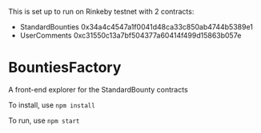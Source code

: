 This is set up to run on Rinkeby testnet with 2 contracts:

- StandardBounties 0x34a4c4547a1f0041d48ca33c850ab4744b5389e1
- UserComments 0xc31550c13a7bf504377a60414f499d15863b057e

# BountiesFactory
A front-end explorer for the StandardBounty contracts

To install, use `npm install`

To run, use `npm start`
